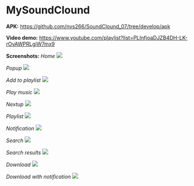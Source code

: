 # MySoundClound
**APK:** https://github.com/nvs266/SoundClound_07/tree/develop/apk

**Video demo:** https://www.youtube.com/playlist?list=PLInfjoaDJZB4DH-LK-rOvAWPRLgiW7mx9

**Screenshots:**
*Home*
![](https://github.com/nvs266/SoundClound_07/blob/develop/screenshots/HOME.png)

*Popup*
![](https://github.com/nvs266/SoundClound_07/blob/develop/screenshots/HOME_1.png)

*Add to playlist*
![](https://github.com/nvs266/SoundClound_07/blob/develop/screenshots/HOME_2.png)

*Play music*
![](https://github.com/nvs266/SoundClound_07/blob/develop/screenshots/PLAY_MUSIC.png)

*Nextup*
![](https://github.com/nvs266/SoundClound_07/blob/develop/screenshots/NEXT_UP.png)

*Playlist*
![](https://github.com/nvs266/SoundClound_07/blob/develop/screenshots/PLAYLIST.png)

*Notification*
![](https://github.com/nvs266/SoundClound_07/blob/develop/screenshots/NOTIFICATION.png)

*Search*
![](https://github.com/nvs266/SoundClound_07/blob/develop/screenshots/SEARCH.png)

*Search results*
![](https://github.com/nvs266/SoundClound_07/blob/develop/screenshots/SEARCH_1.png)

*Download*
![](https://github.com/nvs266/SoundClound_07/blob/develop/screenshots/DOWNLOAD.png)

*Download with notification*
![](https://github.com/nvs266/SoundClound_07/blob/develop/screenshots/DOWNLOAD_PROGRESS.png)
